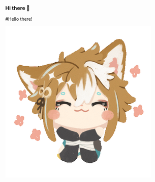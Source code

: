 ### Hi there 👋

<!--
**Romelody/romelody** is a ✨ _special_ ✨ repository because its `README.md` (this file) appears on your GitHub profile.

Here are some ideas to get you started:

- 🔭 I’m currently working on Solventa
- 🌱 I’m currently learning FireBase
- 👯 I’m looking to collaborate on ALL MY FRIENDS 
- 🤔 I’m looking for help with React Native
- 💬 Ask me about my designs 
- 📫 How to reach me: ...
- 😄 Pronouns: ...
- ⚡ Fun fact: ...
- 🔭 I’m currently working on Offcode
- 🌱 I’m currently learning many things
-->

#Hello there!

<img alt="GIF" align="center" src="https://github.com/romelody/romelody/blob/master/assets/03.gif">